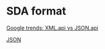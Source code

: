 # SDA format

[Google trends: XML.api vs JSON.api](https://trends.google.com/trends/explore?date=2005-05-18%202025-05-18&q=xml%20api,json%20api)

[JSON](.:JSON)

